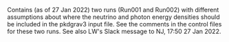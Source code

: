 Contains (as of 27 Jan 2022) two runs (Run001 and Run002) with different assumptions about where the neutrino and photon energy densities should be included in the pkdgrav3 input file. See the comments in the control files for these two runs. See also LW's Slack message to NJ, 17:50 27 Jan 2022.
